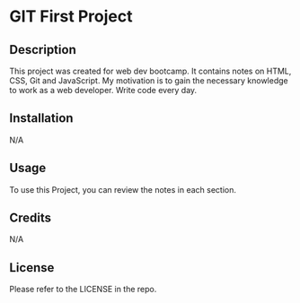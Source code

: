 # GIT First Project

## Description

This project was created for web dev bootcamp. It contains notes on HTML, CSS, Git and JavaScript.
My motivation is to gain the necessary knowledge to work as a web developer.
Write code every day.

## Installation

N/A

## Usage

To use this Project, you can review the notes in each section.

## Credits

N/A

## License

Please refer to the LICENSE in the repo.
